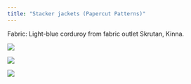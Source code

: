 ```yaml
---
title: "Stacker jackets (Papercut Patterns)"
---
```


Fabric: Light-blue corduroy from fabric outlet Skrutan, Kinna.

![](DSCF8022.jpg)

![](DSCF7986%201.jpg)

![](DSCF7992%201.jpg)